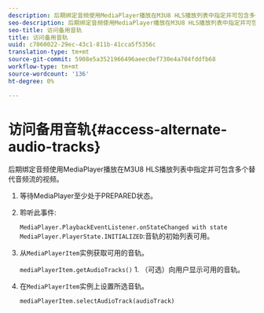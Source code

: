 ```yaml
---
description: 后期绑定音频使用MediaPlayer播放在M3U8 HLS播放列表中指定并可包含多个替代音频流的视频。
seo-description: 后期绑定音频使用MediaPlayer播放在M3U8 HLS播放列表中指定并可包含多个替代音频流的视频。
seo-title: 访问备用音轨
title: 访问备用音轨
uuid: c7060022-29ec-43c1-811b-41cca5f5356c
translation-type: tm+mt
source-git-commit: 5908e5a3521966496aeec0ef730e4a704fddfb68
workflow-type: tm+mt
source-wordcount: '136'
ht-degree: 0%

---
```



# 访问备用音轨{#access-alternate-audio-tracks}

后期绑定音频使用MediaPlayer播放在M3U8 HLS播放列表中指定并可包含多个替代音频流的视频。

1. 等待MediaPlayer至少处于PREPARED状态。
1. 聆听此事件:

   `MediaPlayer.PlaybackEventListener.onStateChanged with state MediaPlayer.PlayerState.INITIALIZED`:音轨的初始列表可用。

1. 从`MediaPlayerItem`实例获取可用的音轨。

   `mediaPlayerItem.getAudioTracks()` 1. （可选）向用户显示可用的音轨。
1. 在`MediaPlayerItem`实例上设置所选音轨。

   `mediaPlayerItem.selectAudioTrack(audioTrack)`